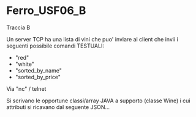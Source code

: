 # Ferro_USF06_B
Traccia B

Un server TCP ha una lista di vini che puo' inviare
al client che invii i seguenti possibile comandi TESTUALI:

- "red"
- "white"
- "sorted_by_name"
- "sorted_by_price"

Via "nc" / telnet

Si scrivano le opportune classi/array JAVA a supporto (classe
Wine) i cui attributi si ricavano dal seguente JSON...
